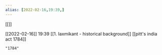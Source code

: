 ```yaml
---
alias: [2022-02-16,19:39,]
---
```

[[]]

[[2022-02-16]] 19:39 [[1. laxmikant - historical background]]
[[pitt's india act 1784]]
```query
"1784"
```